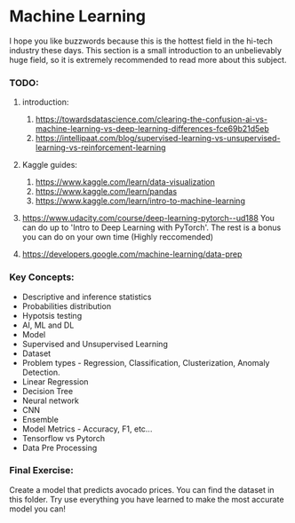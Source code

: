 # Machine Learning
I hope you like buzzwords because this is the hottest field in the hi-tech industry these days.
This section is a small introduction to an unbelievably huge field, so it is extremely recommended to
read more about this subject. 


### TODO:
1.  introduction:
    1. https://towardsdatascience.com/clearing-the-confusion-ai-vs-machine-learning-vs-deep-learning-differences-fce69b21d5eb
    2. https://intellipaat.com/blog/supervised-learning-vs-unsupervised-learning-vs-reinforcement-learning

2. Kaggle guides:
    1. https://www.kaggle.com/learn/data-visualization
    2. https://www.kaggle.com/learn/pandas
    3. https://www.kaggle.com/learn/intro-to-machine-learning
    
3. https://www.udacity.com/course/deep-learning-pytorch--ud188
   You can do up to 'Intro to Deep Learning with PyTorch'. The rest is a bonus you can do on your own time (Highly reccomended)

4. https://developers.google.com/machine-learning/data-prep

	
	
### Key Concepts:
-   Descriptive and inference statistics
-   Probabilities distribution
-   Hypotsis testing
-   AI, ML and DL
-   Model
-   Supervised and Unsupervised Learning
-   Dataset
-   Problem types - Regression, Classification, Clusterization, Anomaly Detection.
-   Linear Regression
-   Decision Tree
-   Neural network
-   CNN
-   Ensemble
-   Model Metrics - Accuracy, F1, etc...
-   Tensorflow vs Pytorch
-   Data Pre Processing

### Final Exercise:
Create a model that predicts avocado prices. You can find the dataset in this folder.
Try use everything you have learned to make the most accurate model you can!